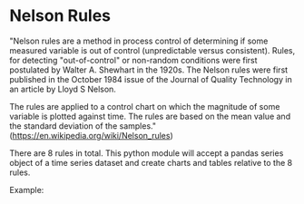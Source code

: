# Nelson Rules

"Nelson rules are a method in process control of determining if some measured variable is out of control (unpredictable versus consistent). Rules, for detecting "out-of-control" or non-random conditions were first postulated by Walter A. Shewhart in the 1920s. The Nelson rules were first published in the October 1984 issue of the Journal of Quality Technology in an article by Lloyd S Nelson.

The rules are applied to a control chart on which the magnitude of some variable is plotted against time. The rules are based on the mean value and the standard deviation of the samples." (https://en.wikipedia.org/wiki/Nelson_rules)

There are 8 rules in total.  This python module will accept a pandas series object of a time series dataset and create charts and tables relative to the 8 rules.

Example:
